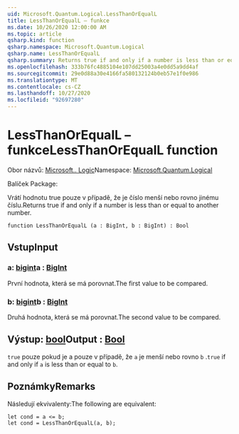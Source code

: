```yaml
---
uid: Microsoft.Quantum.Logical.LessThanOrEqualL
title: LessThanOrEqualL – funkce
ms.date: 10/26/2020 12:00:00 AM
ms.topic: article
qsharp.kind: function
qsharp.namespace: Microsoft.Quantum.Logical
qsharp.name: LessThanOrEqualL
qsharp.summary: Returns true if and only if a number is less than or equal to another number.
ms.openlocfilehash: 333b76fc4885104e107dd25003a4e0dd5a9dd4af
ms.sourcegitcommit: 29e0d88a30e4166fa580132124b0eb57e1f0e986
ms.translationtype: MT
ms.contentlocale: cs-CZ
ms.lasthandoff: 10/27/2020
ms.locfileid: "92697280"
---
```

# <a name="lessthanorequall-function"></a><span data-ttu-id="99722-102">LessThanOrEqualL – funkce</span><span class="sxs-lookup"><span data-stu-id="99722-102">LessThanOrEqualL function</span></span>

<span data-ttu-id="99722-103">Obor názvů: [Microsoft.. Logic](xref:Microsoft.Quantum.Logical)</span><span class="sxs-lookup"><span data-stu-id="99722-103">Namespace: [Microsoft.Quantum.Logical](xref:Microsoft.Quantum.Logical)</span></span>

<span data-ttu-id="99722-104">Balíček [](https://nuget.org/packages/)</span><span class="sxs-lookup"><span data-stu-id="99722-104">Package: [](https://nuget.org/packages/)</span></span>


<span data-ttu-id="99722-105">Vrátí hodnotu true pouze v případě, že je číslo menší nebo rovno jinému číslu.</span><span class="sxs-lookup"><span data-stu-id="99722-105">Returns true if and only if a number is less than or equal to another number.</span></span>

```qsharp
function LessThanOrEqualL (a : BigInt, b : BigInt) : Bool
```


## <a name="input"></a><span data-ttu-id="99722-106">Vstup</span><span class="sxs-lookup"><span data-stu-id="99722-106">Input</span></span>

### <a name="a--bigint"></a><span data-ttu-id="99722-107">a: [bigint](xref:microsoft.quantum.lang-ref.bigint)</span><span class="sxs-lookup"><span data-stu-id="99722-107">a : [BigInt](xref:microsoft.quantum.lang-ref.bigint)</span></span>

<span data-ttu-id="99722-108">První hodnota, která se má porovnat.</span><span class="sxs-lookup"><span data-stu-id="99722-108">The first value to be compared.</span></span>


### <a name="b--bigint"></a><span data-ttu-id="99722-109">b: [bigint](xref:microsoft.quantum.lang-ref.bigint)</span><span class="sxs-lookup"><span data-stu-id="99722-109">b : [BigInt](xref:microsoft.quantum.lang-ref.bigint)</span></span>

<span data-ttu-id="99722-110">Druhá hodnota, která se má porovnat.</span><span class="sxs-lookup"><span data-stu-id="99722-110">The second value to be compared.</span></span>



## <a name="output--bool"></a><span data-ttu-id="99722-111">Výstup: [bool](xref:microsoft.quantum.lang-ref.bool)</span><span class="sxs-lookup"><span data-stu-id="99722-111">Output : [Bool](xref:microsoft.quantum.lang-ref.bool)</span></span>

<span data-ttu-id="99722-112">`true` pouze pokud je a pouze v případě, že `a` je menší nebo rovno `b` .</span><span class="sxs-lookup"><span data-stu-id="99722-112">`true` if and only if `a` is less than or equal to `b`.</span></span>

## <a name="remarks"></a><span data-ttu-id="99722-113">Poznámky</span><span class="sxs-lookup"><span data-stu-id="99722-113">Remarks</span></span>

<span data-ttu-id="99722-114">Následují ekvivalenty:</span><span class="sxs-lookup"><span data-stu-id="99722-114">The following are equivalent:</span></span>

```Q#
let cond = a <= b;
let cond = LessThanOrEqualL(a, b);
```